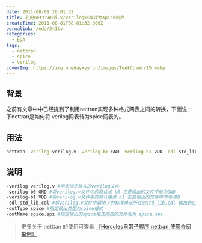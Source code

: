 ```yaml
---
date: 2011-08-01 16:01:32
title: 利用nettran将.v/verilog网表转为spice网表
createTime: 2011-08-01T08:01:32.000Z
permalink: /eda/241tv
categories:
  - EDA
tags:
  - nettran
  - spice
  - verilog
coverImg: https://img.onedayxyy.cn/images/TeekCover/15.webp
---
```


## 背景
之前有文章中中已经提到了利用nettran实现多种格式网表之间的转换，下面说一下nettran是如何将 verilog网表转为spice网表的。  

## 用法
```sh
nettran -verilog verilog.v -verilog-b0 GND -verilog-b1 VDD -cdl std_lib.cdl -outType spice -outName spice.spi  
```

## 说明
```sh 
-verilog verilog.v #用来指定输入的verilog文件  
-verilog-b0 GND #将verilog.v文件中的默认地 b0 在要输出的文件中改为GND  
-verilog-b1 VDD #将verilog.v文件中的默认电源 b1 在要输出的文件中改为VDD  
-cdl std_lib.cdl #将verilog.v文件中调用了的标准单元所在的std_lib.cdl 输出到spice.spi中  
-outType spice #指定输出类型为spice格式  
-outName spice.spi #指定输出的spice格式网表的文件名为 spice.spi 
```
> 更多关于 netttan 的使用可查看 [《Hercules自带子程序 nettran 使用介绍举例》 ](http://www.chiplayout.net/use-nettran-verilog-to-spice-netlist.html "Hercules自带子程序 nettran 使用介绍举例")
